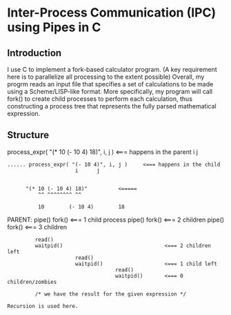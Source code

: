 # Inter-Process Communication (IPC) using Pipes in C
## Introduction 
I use C to implement a fork-based calculator program. 
(A key requirement here is to parallelize all processing to the extent possible)
Overall, my progrm reads an input file that specifies a set of calculations to be made using a Scheme/LISP-like format.
More specifically, my program will call fork() to create child processes to perform each calculation, thus constructing
a process tree that represents the fully parsed mathematical expression. 

## Structure
  process_expr( "(* 10 (- 10 4) 18)", i, j )    <=== happens in the parent
                 i                j


    ...... process_expr( "(- 10 4)", i, j )     <=== happens in the child
                          i      j


          "(* 10 (- 10 4) 18)"          <===== 
              ^^ ^^^^^^^^ ^^

              10        (- 10 4)        18
  PARENT:    pipe()
             fork()                                    <=== 1 child process
                          pipe()
                          fork()                       <=== 2 children
                                       pipe()
                                       fork()          <=== 3 children

             read()
             waitpid()                                 <=== 2 children left
                          read()
                          waitpid()                    <=== 1 child left
                                       read()
                                       waitpid()       <=== 0 children/zombies

             /* we have the result for the given expression */
    
    Recursion is used here.
